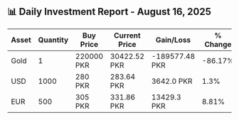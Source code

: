 ## 📊 Daily Investment Report - August 16, 2025

| Asset | Quantity | Buy Price | Current Price | Gain/Loss | % Change |
|-------|----------|-----------|----------------|------------|----------|
| Gold | 1 | 220000 PKR | 30422.52 PKR | -189577.48 PKR | -86.17% |
| USD | 1000 | 280 PKR | 283.64 PKR | 3642.0 PKR | 1.3% |
| EUR | 500 | 305 PKR | 331.86 PKR | 13429.3 PKR | 8.81% |
